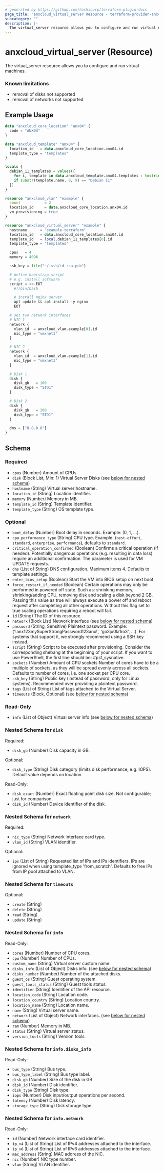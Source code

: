 ```yaml
---
# generated by https://github.com/hashicorp/terraform-plugin-docs
page_title: "anxcloud_virtual_server Resource - terraform-provider-anxcloud"
subcategory: ""
description: |-
  The virtual_server resource allows you to configure and run virtual machines.
---
```


# anxcloud_virtual_server (Resource)

The virtual_server resource allows you to configure and run virtual machines.

### Known limitations
- removal of disks not supported
- removal of networks not supported

## Example Usage

```terraform
data "anxcloud_core_location" "anx04" {
  code = "ANX04"
}

data "anxcloud_template" "anx04" {
  location_id   = data.anxcloud_core_location.anx04.id
  template_type = "templates"
}

locals {
  debian_11_templates = values({
    for i, template in data.anxcloud_template.anx04.templates : tostring(i) => template
    if substr(template.name, 0, 9) == "Debian 11"
  })
}

resource "anxcloud_vlan" "example" {
  count           = 2
  location_id     = data.anxcloud_core_location.anx04.id
  vm_provisioning = true
}

resource "anxcloud_virtual_server" "example" {
  hostname      = "example-terraform"
  location_id   = data.anxcloud_core_location.anx04.id
  template_id   = local.debian_11_templates[0].id
  template_type = "templates"

  cpus   = 4
  memory = 4096

  ssh_key = file("~/.ssh/id_rsa.pub")

  # define bootstrap script
  # e.g. install software
  script = <<-EOT
    #!/bin/bash

    # install nginx server
    apt update && apt install -y nginx
    EOT

  # set two network interfaces
  # NIC 1
  network {
    vlan_id  = anxcloud_vlan.example[0].id
    nic_type = "vmxnet3"
  }

  # NIC 2
  network {
    vlan_id  = anxcloud_vlan.example[1].id
    nic_type = "vmxnet3"
  }

  # Disk 1
  disk {
    disk_gb   = 100
    disk_type = "STD1"
  }

  # Disk 2
  disk {
    disk_gb   = 200
    disk_type = "STD1"
  }

  dns = ["8.8.8.8"]
}
```

<!-- schema generated by tfplugindocs -->
## Schema

### Required

- `cpus` (Number) Amount of CPUs.
- `disk` (Block List, Min: 1) Virtual Server Disks (see [below for nested schema](#nestedblock--disk))
- `hostname` (String) Virtual server hostname.
- `location_id` (String) Location identifier.
- `memory` (Number) Memory in MB.
- `template_id` (String) Template identifier.
- `template_type` (String) OS template type.

### Optional

- `boot_delay` (Number) Boot delay in seconds. Example: (0, 1, …).
- `cpu_performance_type` (String) CPU type. Example: (`best-effort`, `standard`, `enterprise`, `performance`), defaults to `standard`.
- `critical_operation_confirmed` (Boolean) Confirms a critical operation (if needed). Potentially dangerous operations (e.g. resulting in data loss) require an additional confirmation. The parameter is used for VM UPDATE requests.
- `dns` (List of String) DNS configuration. Maximum items 4. Defaults to template settings.
- `enter_bios_setup` (Boolean) Start the VM into BIOS setup on next boot.
- `force_restart_if_needed` (Boolean) Certain operations may only be performed in powered off state. Such as: shrinking memory, shrinking/adding CPU, removing disk and scaling a disk beyond 2 GB. Passing this value as true will always execute a power off and reboot request after completing all other operations. Without this flag set to true scaling operations requiring a reboot will fail.
- `id` (String) The ID of this resource.
- `network` (Block List) Network interface (see [below for nested schema](#nestedblock--network))
- `password` (String, Sensitive) Plaintext password. Example: ('!anx123mySuperStrongPassword123anx!', 'go3ju0la1ro3', …). For systems that support it, we strongly recommend using a SSH key instead.
- `script` (String) Script to be executed after provisioning. Consider the corresponding shebang at the beginning of your script. If you want to use PowerShell, the first line should be: #ps1_sysnative.
- `sockets` (Number) Amount of CPU sockets Number of cores have to be a multiple of sockets, as they will be spread evenly across all sockets. Defaults to number of cores, i.e. one socket per CPU core.
- `ssh_key` (String) Public key (instead of password, only for Linux systems). Recommended over providing a plaintext password.
- `tags` (List of String) List of tags attached to the Virtual Server.
- `timeouts` (Block, Optional) (see [below for nested schema](#nestedblock--timeouts))

### Read-Only

- `info` (List of Object) Virtual server info (see [below for nested schema](#nestedatt--info))

<a id="nestedblock--disk"></a>
### Nested Schema for `disk`

Required:

- `disk_gb` (Number) Disk capacity in GB.

Optional:

- `disk_type` (String) Disk category (limits disk performance, e.g. IOPS). Default value depends on location.

Read-Only:

- `disk_exact` (Number) Exact floating point disk size. Not configurable; just for comparison.
- `disk_id` (Number) Device identifier of the disk.


<a id="nestedblock--network"></a>
### Nested Schema for `network`

Required:

- `nic_type` (String) Network interface card type.
- `vlan_id` (String) VLAN identifier.

Optional:

- `ips` (List of String) Requested list of IPs and IPs identifiers. IPs are ignored when using template_type 'from_scratch'. Defaults to free IPs from IP pool attached to VLAN.


<a id="nestedblock--timeouts"></a>
### Nested Schema for `timeouts`

Optional:

- `create` (String)
- `delete` (String)
- `read` (String)
- `update` (String)


<a id="nestedatt--info"></a>
### Nested Schema for `info`

Read-Only:

- `cores` (Number) Number of CPU cores.
- `cpu` (Number) Number of CPUs.
- `custom_name` (String) Virtual server custom name.
- `disks_info` (List of Object) Disks info. (see [below for nested schema](#nestedobjatt--info--disks_info))
- `disks_number` (Number) Number of the attached disks.
- `guest_os` (String) Guest operating system.
- `guest_tools_status` (String) Guest tools status.
- `identifier` (String) Identifier of the API resource.
- `location_code` (String) Location code.
- `location_country` (String) Location country.
- `location_name` (String) Location name.
- `name` (String) Virtual server name.
- `network` (List of Object) Network interfaces. (see [below for nested schema](#nestedobjatt--info--network))
- `ram` (Number) Memory in MB.
- `status` (String) Virtual server status.
- `version_tools` (String) Version tools.

<a id="nestedobjatt--info--disks_info"></a>
### Nested Schema for `info.disks_info`

Read-Only:

- `bus_type` (String) Bus type.
- `bus_type_label` (String) Bus type label.
- `disk_gb` (Number) Size of the disk in GB.
- `disk_id` (Number) Disk identifier.
- `disk_type` (String) Disk type.
- `iops` (Number) Disk input/output operations per second.
- `latency` (Number) Disk latency.
- `storage_type` (String) Disk storage type.


<a id="nestedobjatt--info--network"></a>
### Nested Schema for `info.network`

Read-Only:

- `id` (Number) Network interface card identifier.
- `ip_v4` (List of String) List of IPv4 addresses attached to the interface.
- `ip_v6` (List of String) List of IPv6 addresses attached to the interface.
- `mac_address` (String) MAC address of the NIC.
- `nic` (Number) NIC type number.
- `vlan` (String) VLAN identifier.


